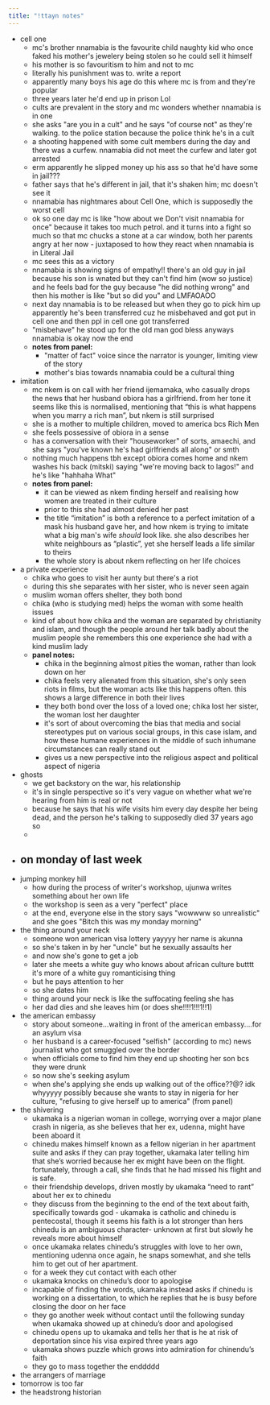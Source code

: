 ```yaml
---
title: "!ttayn notes"
---
```


- cell one
	- mc's brother nnamabia is the favourite child naughty kid who once faked his mother's jewelery being stolen so he could sell it himself
	- his mother is so favouritism to him and not to mc
	- literally his punishment was to. write a report
	- apparently many boys his age do this where mc is from and they're popular
	- three years later he'd end up in prison Lol
	- cults are prevalent in the story and mc wonders whether nnamabia is in one
	- she asks "are you in a cult" and he says "of course not" as they're walking. to the police station because the police think he's in a cult
	- a shooting happened with some cult members during the day and there was a curfew. nnamabia did not meet the curfew and later got arrested
	- erm apparently he slipped money up his ass so that he'd have some in jail???
	- father says that he's different in jail, that it's shaken him; mc doesn't see it
	- nnamabia has nightmares about Cell One, which is supposedly the worst cell
	- ok so one day mc is like "how about we Don't visit nnamabia for once" because it takes too much petrol. and it turns into a fight so much so that mc chucks a stone at a car window, both her parents angry at her now - juxtaposed to how they react when nnamabia is in Literal Jail
	- mc sees this as a victory
	- nnamabia is showing signs of empathy!! there's an old guy in jail because his son is wnated but they can't find him (wow so justice) and he feels bad for the guy because "he did nothing wrong" and then his mother is like "but so did you" and LMFAOAOO
	- next day nnamabia is to be released but when they go to pick him up apparently he's been transferred cuz he misbehaved and got put in cell one and then ppl in cell one got transferred
	- "misbehave" he stood up for the old man god bless anyways nnamabia is okay now the end
	- **notes from panel:**
		- "matter of fact" voice since the narrator is younger, limiting view of the story
		- mother's bias towards nnamabia could be a cultural thing
- imitation
	- mc nkem is on call with her friend ijemamaka, who casually drops the news that her husband obiora has a girlfriend. from her tone it seems like this is normalised, mentioning that “this is what happens when you marry a rich man”, but nkem is still surprised
	- she is a mother to multiple children, moved to america bcs Rich Men
	- she feels possessive of obiora in a sense
	- has a conversation with their "houseworker" of sorts, amaechi, and she says "you've known he's had girlfriends all along" or smth
	- nothing much happens tbh except obiora comes home and nkem washes his back (mitski) saying "we're moving back to lagos!" and he's like "hahhaha What"
	- **notes from panel:**
		- it can be viewed as nkem finding herself and realising how women are treated in their culture
		- prior to this she had almost denied her past
		- the title “imitation” is both a reference to a perfect imitation of a mask his husband gave her, and how nkem is trying to imitate what a big man's wife *should* look like. she also describes her white neighbours as “plastic”, yet she herself leads a life similar to theirs
		- the whole story is about nkem reflecting on her life choices
- a private experience
	- chika who goes to visit her aunty but there's a riot
	- during this she separates with her sister, who is never seen again
	- muslim woman offers shelter, they both bond
	- chika (who is studying med) helps the woman with some health issues
	- kind of about how chika and the woman are separated by christianity and islam, and though the people around her talk badly about the muslim people she remembers this one experience she had with a kind muslim lady
	- **panel notes:**
		- chika in the beginning almost pities the woman, rather than look down on her
		- chika feels very alienated from this situation, she's only seen riots in films, but the woman acts like this happens often. this shows a large difference in both their lives
		- they both bond over the loss of a loved one; chika lost her sister, the woman lost her daughter
		- it's sort of about overcoming the bias that media and social stereotypes put on various social groups, in this case islam, and how these humane experiences in the middle of such inhumane circumstances can really stand out
		- gives us a new perspective into the religious aspect and political aspect of nigeria
- ghosts
	- we get backstory on the war, his relationship
	- it's in single perspective so it's very vague on whether what we're hearing from him is real or not
	- because he says that his wife visits him every day despite her being dead, and the person he's talking to supposedly died 37 years ago so
	- 
- on monday of last week
	- 
- jumping monkey hill
	- how during the process of writer's workshop, ujunwa writes something about her own life
	- the workshop is seen as a very "perfect" place
	- at the end, everyone else in the story says "wowwww so unrealistic" and she goes "Bitch this was my monday morning"
- the thing around your neck
	- someone won american visa lottery yayyyy her name is akunna
	- so she's taken in by her "uncle" but he sexually assaults her
	- and now she's gone to get a job
	- later she meets a white guy who knows about african culture butttt it's more of a white guy romanticising thing
	- but he pays attention to her
	- so she dates him
	- thing around your neck is like the suffocating feeling she has
	- her dad dies and she leaves him (or does she!!!!1!!!1!!1)
- the american embassy
	- story about someone...waiting in front of the american embassy....for an asylum visa
	- her husband is a career-focused "selfish" (according to mc) news journalist who got smuggled over the border
	- when officials come to find him they end up shooting her son bcs they were drunk
	- so now she's seeking asylum
	- when she's applying she ends up walking out of the office??@? idk whyyyyy possibly because she wants to stay in nigeria for her culture, "refusing to give herself up to america" (from panel) 
- the shivering
	- ukamaka is a nigerian woman in college, worrying over a major plane crash in nigeria, as she believes that her ex, udenna, might have been aboard it 
	- chinedu makes himself known as a fellow nigerian in her apartment suite and asks if they can pray together, ukamaka later telling him that she’s worried because her ex might have been on the flight. fortunately, through a call, she finds that he had missed his flight and is safe. 
	- their friendship develops, driven mostly by ukamaka “need to rant” about her ex to chinedu 
	- they discuss from the beginning to the end of the text about faith, specifically towards god - ukamaka is catholic and chinedu is pentecostal, though it seems his faith is a lot stronger than hers chinedu is an ambiguous character- unknown at first but slowly he reveals more about himself 
	- once ukamaka relates chinedu’s struggles with love to her own, mentioning udenna once again, he snaps somewhat, and she tells him to get out of her apartment. 
	- for a week they cut contact with each other
	- ukamaka knocks on chinedu’s door to apologise 
	- incapable of finding the words, ukamaka instead asks if chinedu is working on a dissertation, to which he replies that he is busy before closing the door on her face 
	- they go another week without contact until the following sunday when ukamaka showed up at chinedu’s door and apologised 
	- chinedu opens up to ukamaka and tells her that is he at risk of deportation since his visa expired three years ago 
	- ukamaka shows puzzle which grows into admiration for chinendu’s faith 
	- they go to mass together the enddddd
- the arrangers of marriage
- tomorrow is too far
- the headstrong historian